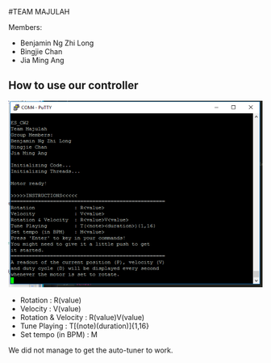 #TEAM MAJULAH

Members:
- Benjamin Ng Zhi Long
- Bingjie Chan
- Jia Ming Ang

## How to use our controller 

![Instructions](images/screen_initialization.PNG)

- Rotation             : R(value)
- Velocity             : V(value)
- Rotation & Velocity  : R(value)V(value)
- Tune Playing         : T\[(note)(duration)\]{1,16}
- Set tempo (in BPM)   : M<value>

We did not manage to get the auto-tuner to work.